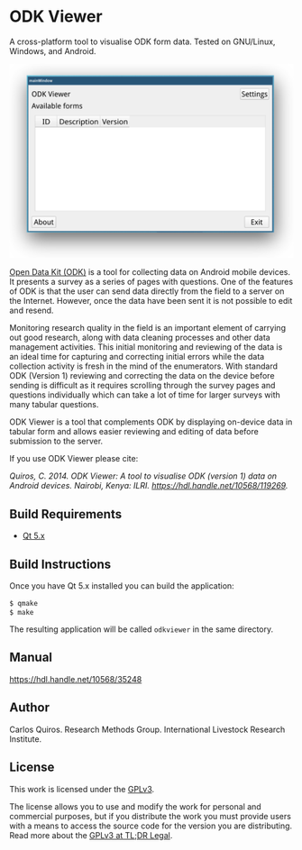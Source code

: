 # ODK Viewer

A cross-platform tool to visualise ODK form data. Tested on GNU/Linux, Windows, and Android.

<p align="center">
  <img width="600" alt="Screenshot of ODK Viewer" src="screenshot.png">
</p>

[Open Data Kit (ODK)](https://opendatakit.org/) is a tool for collecting data on Android mobile devices. It presents a survey as a series of pages with questions. One of the features of ODK is that the user can send data directly from the field to a server on the Internet. However, once the data have been sent it is not possible to edit and resend.

Monitoring research quality in the field is an important element of carrying out good research, along with data cleaning processes and other data management activities. This initial monitoring and reviewing of the data is an ideal time for capturing and correcting initial errors while the data collection activity is fresh in the mind of the enumerators. With standard ODK (Version 1) reviewing and correcting the data on the device before sending is difficult as it requires scrolling through the survey pages and questions individually which can take a lot of time for larger surveys with many tabular questions.

ODK Viewer is a tool that complements ODK by displaying on-device data in tabular form and allows easier reviewing and editing of data before submission to the server.

If you use ODK Viewer please cite:

*Quiros, C. 2014. ODK Viewer: A tool to visualise ODK (version 1) data on Android devices. Nairobi, Kenya: ILRI. https://hdl.handle.net/10568/119269.*

## Build Requirements

- [Qt 5.x](https://doc.qt.io/qt-5/android.html)

## Build Instructions

Once you have Qt 5.x installed you can build the application:

```console
$ qmake
$ make
```

The resulting application will be called `odkviewer` in the same directory.

## Manual

https://hdl.handle.net/10568/35248

## Author

Carlos Quiros. Research Methods Group. International Livestock Research Institute.

## License

This work is licensed under the [GPLv3](https://www.gnu.org/licenses/gpl-3.0.en.html).

The license allows you to use and modify the work for personal and commercial purposes, but if you distribute the work you must provide users with a means to access the source code for the version you are distributing. Read more about the [GPLv3 at TL;DR Legal](https://tldrlegal.com/license/gnu-general-public-license-v3-(gpl-3)).
